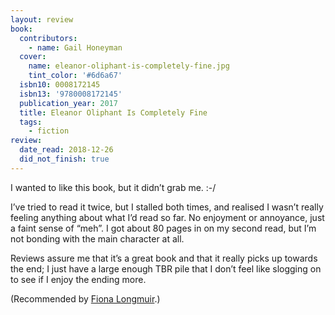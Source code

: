 ```yaml
---
layout: review
book:
  contributors:
    - name: Gail Honeyman
  cover:
    name: eleanor-oliphant-is-completely-fine.jpg
    tint_color: '#6d6a67'
  isbn10: 0008172145
  isbn13: '9780008172145'
  publication_year: 2017
  title: Eleanor Oliphant Is Completely Fine
  tags:
    - fiction
review:
  date_read: 2018-12-26
  did_not_finish: true
---
```


I wanted to like this book, but it didn’t grab me. :-/

I’ve tried to read it twice, but I stalled both times, and realised I wasn’t really feeling anything about what I’d read so far. No enjoyment or annoyance, just a faint sense of “meh”. I got about 80 pages in on my second read, but I’m not bonding with the main character at all.

Reviews assure me that it’s a great book and that it really picks up towards the end; I just have a large enough TBR pile that I don’t feel like slogging on to see if I enjoy the ending more.

(Recommended by [Fiona Longmuir](https://twitter.com/escapologistfi/status/977939339526238210).)
